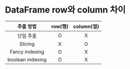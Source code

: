 # DataFrame row와 column 차이

|    추출 방법     | row(행) | column(열) |
| :--------------: | :-----: | :--------: |
|    단일 추출     |    O    |     X      |
|     Slicing      |    X    |     O      |
|  Fancy indexing  |    O    |     X      |
| boolean indexing |    O    |     X      |

